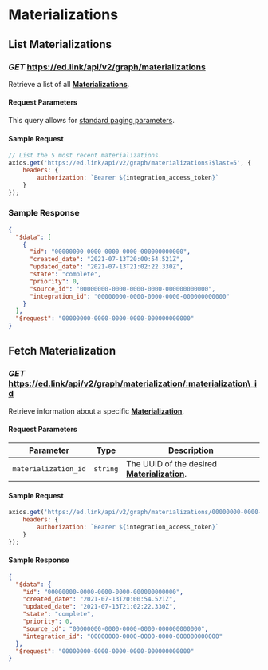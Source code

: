 # Materializations

## List Materializations

### *GET* https://ed.link/api/v2/graph/materializations

Retrieve a list of all **[Materializations](../models/internal/materialization)**.

#### Request Parameters

This query allows for [standard paging parameters](../../../guides/v2.0/paginated-requests).

#### Sample Request

```javascript
// List the 5 most recent materializations.
axios.get('https://ed.link/api/v2/graph/materializations?$last=5', {
	headers: {
		authorization: `Bearer ${integration_access_token}`
	}
});
```

### Sample Response

```json
{
  "$data": [
    {
      "id": "00000000-0000-0000-0000-000000000000",
      "created_date": "2021-07-13T20:00:54.521Z",
      "updated_date": "2021-07-13T21:02:22.330Z",
      "state": "complete",
      "priority": 0,
      "source_id": "00000000-0000-0000-0000-000000000000",
      "integration_id": "00000000-0000-0000-0000-000000000000"
    }
  ],
  "$request": "00000000-0000-0000-0000-000000000000"
}
```

## Fetch Materialization

### *GET* https://ed.link/api/v2/graph/materialization/:materialization\_id

Retrieve information about a specific **[Materialization](../models/internal/materialization)**.

#### Request Parameters

| Parameter | Type | Description |
|---|---|---|
| `materialization_id` | `string` | The UUID of the desired **[Materialization](../models/internal/materialization)**. |

#### Sample Request

```javascript
axios.get('https://ed.link/api/v2/graph/materializations/00000000-0000-0000-0000-000000000000', {
	headers: {
		authorization: `Bearer ${integration_access_token}`
	}
});
```

#### Sample Response

```json
{
  "$data": {
    "id": "00000000-0000-0000-0000-000000000000",
    "created_date": "2021-07-13T20:00:54.521Z",
    "updated_date": "2021-07-13T21:02:22.330Z",
    "state": "complete",
    "priority": 0,
    "source_id": "00000000-0000-0000-0000-000000000000",
    "integration_id": "00000000-0000-0000-0000-000000000000"
  },
  "$request": "00000000-0000-0000-0000-000000000000"
}
```
